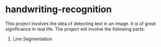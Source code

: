 # handwriting-recognition
This project involves the idea of detecting text in an image.
It is of great significance in real life.
The project will involve the following parts:
1. Line Segmentation
